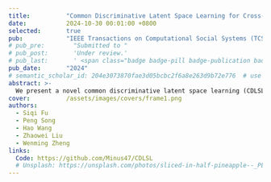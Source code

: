 ```yaml
---
title:          "Common Discriminative Latent Space Learning for Cross-Domain Speech Emotion Recognition"
date:           2024-10-30 00:01:00 +0800
selected:       true
pub:            "IEEE Transactions on Computational Social Systems (TCSS)"
# pub_pre:        "Submitted to "
# pub_post:       'Under review.'
# pub_last:       ' <span class="badge badge-pill badge-publication badge-success">Spotlight</span>'
pub_date:       "2024"
# semantic_scholar_id: 204e3073870fae3d05bcbc2f6a8e263d9b72e776  # use this to retrieve citation count
abstract: >-
  We present a novel common discriminative latent space learning (CDLSL) method for cross-domain SER. To be specific, we first obtain a common latent space by imposing a projection matrix on the cross-domain data. Meanwhile, we impose an uncorrelated constraint on the projection matrix to ensure that the features are representative and discriminative after dimension reduction. Then, we implement a graph regularization term on the latent representations of the samples to capture the local similarity information. Furthermore, to obtain a more discriminative common latent space, we introduce the label information by aligning the latent space with the relaxed label space, while mitigating the information loss for regression.
cover:          /assets/images/covers/frame1.png
authors:
  - Siqi Fu
  - Peng Song
  - Hao Wang
  - Zhaowei Liu
  - Wenming Zheng
links:
  Code: https://github.com/Minus47/CDLSL
  # Unsplash: https://unsplash.com/photos/sliced-in-half-pineapple--_PLJZmHZzk
---
```

